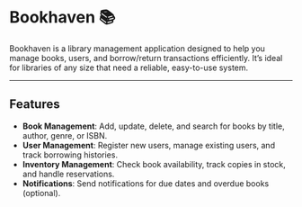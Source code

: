 # Bookhaven 📚

Bookhaven is a library management application designed to help you manage books, users, and borrow/return transactions efficiently. It’s ideal for libraries of any size that need a reliable, easy-to-use system.

---

## Features
- **Book Management**: Add, update, delete, and search for books by title, author, genre, or ISBN.
- **User Management**: Register new users, manage existing users, and track borrowing histories.
- **Inventory Management**: Check book availability, track copies in stock, and handle reservations.
- **Notifications**: Send notifications for due dates and overdue books (optional).

